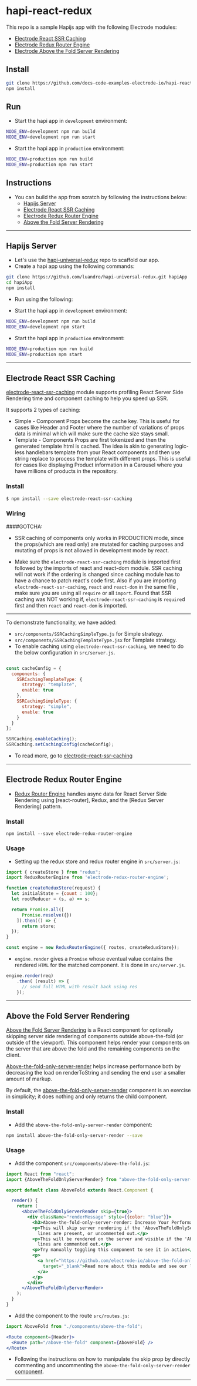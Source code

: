 # hapi-react-redux

This repo is a sample Hapijs app with the following Electrode modules:
  - [Electrode React SSR Caching](https://github.com/electrode-io/electrode-react-ssr-caching) 
  - [Electrode Redux Router Engine](https://github.com/electrode-io/electrode-redux-router-engine)
  - [Electrode Above the Fold Server Rendering](https://github.com/electrode-io/above-the-fold-only-server-render)

## Install

```bash
git clone https://github.com/docs-code-examples-electrode-io/hapi-react-redux.git
npm install 
```

## Run
- Start the hapi app in `development` environment:

```bash
NODE_ENV=development npm run build
NODE_ENV=development npm run start
```

- Start the hapi app in `production` environment:

```bash
NODE_ENV=production npm run build
NODE_ENV=production npm run start
```

## Instructions
- You can build the app from scratch by following the instructions below:
  - [Hapijs Server](#hapijs-server)
  - [Electrode React SSR Caching](#ssr-caching)
  - [Electrode Redux Router Engine](#redux-router-engine)
  - [Above the Fold Server Rendering](#above-the-fold)

---

## <a name="hapijs-server"></a>Hapijs Server
- Let's use the [hapi-universal-redux](https://github.com/luandro/hapi-universal-redux) repo to scaffold our app. 
- Create a hapi app using the following commands: 

```bash
git clone https://github.com/luandro/hapi-universal-redux.git hapiApp
cd hapiApp
npm install
```

- Run using the following:

- Start the hapi app in `development` environment:

```bash
NODE_ENV=development npm run build
NODE_ENV=development npm start
```

- Start the hapi app in `production` environment:

```bash
NODE_ENV=production npm run build
NODE_ENV=production npm start
```
---

## <a name="ssr-caching"></a>Electrode React SSR Caching

[electrode-react-ssr-caching](https://github.com/electrode-io/electrode-react-ssr-caching) module supports profiling React Server Side Rendering time and component caching to help you speed up SSR.

It supports 2 types of caching:

* Simple - Component Props become the cache key. This is useful for cases like Header and Footer where the number of variations of props data is minimal which will make sure the cache size stays small.
* Template - Components Props are first tokenized and then the generated template html is cached. The idea is akin to generating logic-less handlebars template from your React components and then use string replace to process the template with different props. This is useful for cases like displaying Product information in a Carousel where you have millions of products in the repository.

### Install
```bash
$ npm install --save electrode-react-ssr-caching
```

### Wiring

####GOTCHA:

- SSR caching of components only works in PRODUCTION mode, since the props(which are read only) are mutated for caching purposes and mutating of props is not allowed in development mode by react.

- Make sure the `electrode-react-ssr-caching` module is imported first followed by the imports of react and react-dom module. SSR caching will not work if the ordering is changed since caching module has to have a chance to patch react's code first. Also if you are importing `electrode-react-ssr-caching`, `react`  and `react-dom` in the same file , make sure you are using all `require` or all `import`. Found that SSR caching was NOT working if, `electrode-react-ssr-caching` is `require`d first and then `react` and `react-dom` is imported.

---

To demonstrate functionality, we have added:

* `src/components/SSRCachingSimpleType.js` for Simple strategy. 
* `src/components/SSRCachingTemplateType.jsx` for Template strategy. 
* To enable caching using `electrode-react-ssr-caching`, we need to do the below configuration in `src/server.js`.

```js

const cacheConfig = {
  components: {
    SSRCachingTemplateType: {
      strategy: "template",
      enable: true
    },
    SSRCachingSimpleType: {
      strategy: "simple",
      enable: true
    }
  }
};

SSRCaching.enableCaching();
SSRCaching.setCachingConfig(cacheConfig);
```

* To read more, go to [electrode-react-ssr-caching](https://github.com/electrode-io/electrode-react-ssr-caching)

---

## <a name="redux-router-engine"></a>Electrode Redux Router Engine ##
* [Redux Router Engine](https://github.com/electrode-io/electrode-redux-router-engine) handles async data for React Server Side Rendering using [react-router], Redux, and the [Redux Server Rendering] pattern.

### Install

```
npm install --save electrode-redux-router-engine
```

### Usage
* Setting up the redux store and redux router engine in `src/server.js`: 

```js
import { createStore } from "redux";
import ReduxRouterEngine from 'electrode-redux-router-engine';

function createReduxStore(request) {
  let initialState = {count : 100};
  let rootReducer = (s, a) => s;

  return Promise.all([
      Promise.resolve({})
    ]).then(() => {
      return store;
  });
}

const engine = new ReduxRouterEngine({ routes, createReduxStore});
```

* `engine.render` gives a `Promise` whose eventual value contains the rendered `HTML` for the matched component. It is done in `src/server.js`.

```js
engine.render(req)
    .then( (result) => {
      // send full HTML with result back using res
    });
```

---

## <a name="above-the-fold"></a>Above the Fold Server Rendering
[Above the Fold Server Rendering](https://github.com/electrode-io/above-the-fold-only-server-render) is a React component for optionally skipping server side rendering of components outside above-the-fold (or outside of the viewport). This component helps render your components on the server that are above the fold and the remaining components on the client.

[Above-the-fold-only-server-render](https://github.com/electrode-io/above-the-fold-only-server-render) helps increase performance both by decreasing the load on renderToString and sending the end user a smaller amount of markup.

By default, the [above-the-fold-only-server-render](https://github.com/electrode-io/above-the-fold-only-server-render) component is an exercise in simplicity; it does nothing and only returns the child component.

### Install
- Add the `above-the-fold-only-server-render` component:

```bash
npm install above-the-fold-only-server-render --save
```

### Usage
* Add the component `src/components/above-the-fold.js`: 

```jsx
import React from "react";
import {AboveTheFoldOnlyServerRender} from "above-the-fold-only-server-render";

export default class AboveFold extends React.Component {

  render() {
    return (
      <AboveTheFoldOnlyServerRender skip={true}>
        <div className="renderMessage" style={{color: "blue"}}>
          <h3>Above-the-fold-only-server-render: Increase Your Performance</h3>
          <p>This will skip server rendering if the 'AboveTheFoldOnlyServerRender'
            lines are present, or uncommented out.</p>
          <p>This will be rendered on the server and visible if the 'AboveTheFoldOnlyServerRender'
            lines are commented out.</p>
          <p>Try manually toggling this component to see it in action</p>
          <p>
            <a href="https://github.com/electrode-io/above-the-fold-only-server-render"
              target="_blank">Read more about this module and see our live demo
            </a>
          </p>
        </div>
      </AboveTheFoldOnlyServerRender>
    );
  }
}
```

* Add the component to the route `src/routes.js`:

```jsx
import AboveFold from "./components/above-the-fold";

<Route component={Header}>
  <Route path="/above-the-fold" component={AboveFold} />
</Route>
``` 

* Following the instructions on how to manipulate the skip prop by directly commenting and uncommenting the `above-the-fold-only-server-render` [component](https://github.com/electrode-io/above-the-fold-only-server-render).

---

